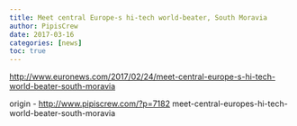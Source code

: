 ```yaml
---
title: Meet central Europe-s hi-tech world-beater, South Moravia
author: PipisCrew
date: 2017-03-16
categories: [news]
toc: true
---
```


http://www.euronews.com/2017/02/24/meet-central-europe-s-hi-tech-world-beater-south-moravia

origin - http://www.pipiscrew.com/?p=7182 meet-central-europes-hi-tech-world-beater-south-moravia